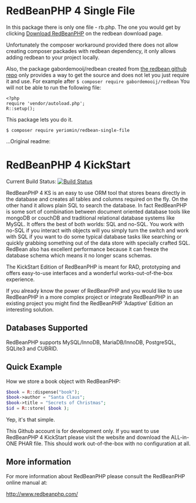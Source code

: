 RedBeanPHP 4 Single File
========================

In this package there is only one file - rb.php. The one you would get by clicking [Download RedBeanPHP](http://redbeanphp.com/downloadredbean.php) on the redbean download page.

Unfortunately the composer workaround provided there does not allow creating composer packades with redbean dependency, it only allows adding redbean to your project locally.

Also, the package gabordemooij/redbean created from [the redbean github repo](https://github.com/gabordemooij/redbean) only provides a way to get the source and does not let you just require it and use. For example after `$ composer require gabordemooij/redbean` You will not be able to run the following file:

```
<?php
require 'vendor/autoload.php';
R::setup();
```

This package lets you do it.

`$ composer require yeriomin/redbean-single-file`



...Original readme:

RedBeanPHP 4 KickStart
======================

Current Build Status:
[![Build Status](https://secure.travis-ci.org/gabordemooij/RedBeanPHPKS.png)](http://travis-ci.org/gabordemooij/RedBeanPHPKS)

RedBeanPHP 4 KS is an easy to use ORM tool that stores beans directly in the
database and creates all tables and columns required on the fly.
On the other hand it allows plain SQL to search the database. In fact
RedBeanPHP is some sort of combination between document oriented database
tools like mongoDB or couchDB and traditional relational database systems
like MySQL. It offers the best of both worlds: SQL and no-SQL. You work
with no-SQL if you interact with objects will you simply turn the switch
and work with SQL if you want to do some typical database tasks like
searching or quickly grabbing something out of the data store with
specially crafted SQL. RedBean also has excellent performance because it
can freeze the database schema which means it no longer scans schemas.

The KickStart Edition of RedBeanPHP is meant for RAD, prototyping and
offers easy-to-use interfaces and a wonderful works-out-of-the-box
experience.

If you already know the power of RedBeanPHP and you would like to 
use RedBeanPHP in a more complex project or integrate RedBeanPHP in an
existing project you might find the RedBeanPHP 'Adaptive' Edition an
interesting solution.


Databases Supported
-------------------

RedBeanPHP supports MySQL/InnoDB, MariaDB/InnoDB, PostgreSQL, SQLite3 and CUBRID.

Quick Example
-------------

How we store a book object with RedBeanPHP:
```php
$book = R::dispense("book");
$book->author = "Santa Claus";
$book->title = "Secrets of Christmas";
$id = R::store( $book );
```

Yep, it's that simple.

This Github account is for development only.
If you want to use RedBeanPHP 4 KickStart please visit the website and
download the ALL-in-ONE PHAR file. This should work out-of-the-box
with no configuration at all.

More information
----------------

For more information about RedBeanPHP please consult
the RedBeanPHP online manual at:

http://www.redbeanphp.com/
